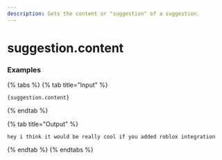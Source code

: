```yaml
---
description: Gets the content or "suggestion" of a suggestion.
---
```


# suggestion.content

### Examples

{% tabs %}
{% tab title="Input" %}
```text
{suggestion.content}
```
{% endtab %}

{% tab title="Output" %}
```text
hey i think it would be really cool if you added roblox integration
```
{% endtab %}
{% endtabs %}